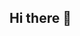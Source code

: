 ## Hi there 👋

<!--
**tbooms1512/tbooms1512** is a ✨ _special_ ✨ repository because its `README.md` (this file) appears on your GitHub profile.

Here are some ideas to get you started:

- 🔭 I’m currently working 
- #🌱 I’m currently learning Github
- 👯 I’m looking to collaborate on ...
- 🤔 I’m looking for help with ...
- 💬 Ask me about ...
- #📫 How to reach me: tbooms1512@gmail.com
- 😄 Pronouns: ...
- ⚡ Fun fact: ...
-->
